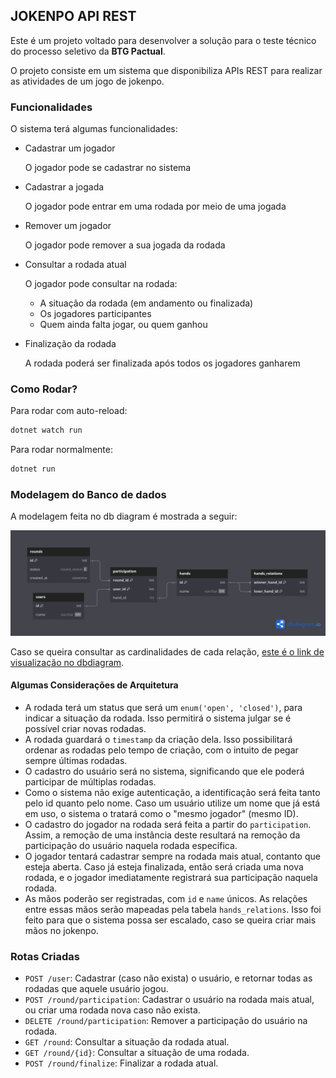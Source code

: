 ## JOKENPO API REST

Este é um projeto voltado para desenvolver a solução para o teste técnico do processo seletivo da **BTG Pactual**.

O projeto consiste em um sistema que disponibiliza APIs REST para realizar as atividades de um jogo de jokenpo.

### Funcionalidades

O sistema terá algumas funcionalidades:

- Cadastrar um jogador
  
  O jogador pode se cadastrar no sistema

- Cadastrar a jogada

  O jogador pode entrar em uma rodada por meio de uma jogada

- Remover um jogador

  O jogador pode remover a sua jogada da rodada

- Consultar a rodada atual

  O jogador pode consultar na rodada:
    - A situação da rodada (em andamento ou finalizada)
    - Os jogadores participantes
    - Quem ainda falta jogar, ou quem ganhou

- Finalização da rodada

  A rodada poderá ser finalizada após todos os jogadores ganharem

### Como Rodar?

Para rodar com auto-reload:

```bash
dotnet watch run
```

Para rodar normalmente:

```bash
dotnet run
```

### Modelagem do Banco de dados

A modelagem feita no db diagram é mostrada a seguir:

![Modelagem no db diagram](/jokenpo.png)

Caso se queira consultar as cardinalidades de cada relação, [este é o link de visualização no dbdiagram](https://dbdiagram.io/d/jokenpo-6852ce8af039ec6d36d18ba4).

#### Algumas Considerações de Arquitetura

- A rodada terá um status que será um `enum('open', 'closed')`, para indicar a situação da rodada. Isso permitirá o sistema julgar se é possível criar novas rodadas.
- A rodada guardará o `timestamp` da criação dela. Isso possibilitará ordenar as rodadas pelo tempo de criação, com o intuito de pegar sempre últimas rodadas.
- O cadastro do usuário será no sistema, significando que ele poderá participar de múltiplas rodadas.
- Como o sistema não exige autenticação, a identificação será feita tanto pelo id quanto pelo nome. Caso um usuário utilize um nome que já está em uso, o sistema o tratará como o "mesmo jogador" (mesmo ID).
- O cadastro do jogador na rodada será feita a partir do `participation`. Assim, a remoção de uma instância deste resultará na remoção da participação do usuário naquela rodada específica.
- O jogador tentará cadastrar sempre na rodada mais atual, contanto que esteja aberta. Caso já esteja finalizada, então será criada uma nova rodada, e o jogador imediatamente registrará sua participação naquela rodada.
- As mãos poderão ser registradas, com `id` e `name` únicos. As relações entre essas mãos serão mapeadas pela tabela `hands_relations`. Isso foi feito para que o sistema possa ser escalado, caso se queira criar mais mãos no jokenpo.

### Rotas Criadas

- `POST /user`: Cadastrar (caso não exista) o usuário, e retornar todas as rodadas que aquele usuário jogou.
- `POST /round/participation`: Cadastrar o usuário na rodada mais atual, ou criar uma rodada nova caso não exista.
- `DELETE /round/participation`: Remover a participação do usuário na rodada.
- `GET /round`: Consultar a situação da rodada atual.
- `GET /round/{id}`: Consultar a situação de uma rodada.
- `POST /round/finalize`: Finalizar a rodada atual.